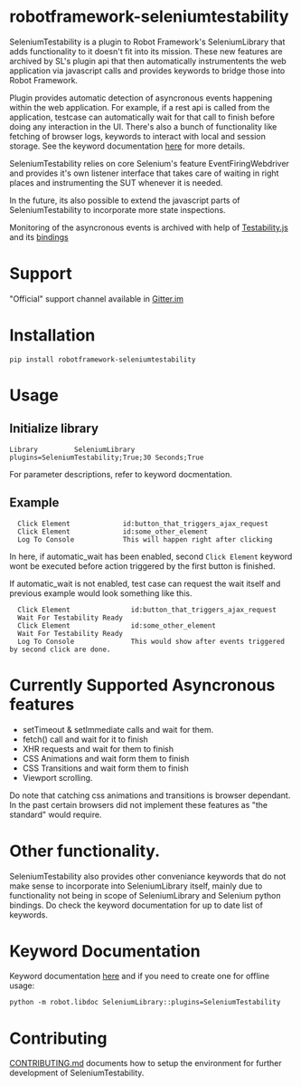 robotframework-seleniumtestability
==================================

SeleniumTestability is a plugin to Robot Framework's SeleniumLibrary that adds
functionality to it doesn't fit into its mission. These new features are archived
by SL's plugin api that then automatically instrumentents the web application via
javascript calls and provides  keywords to bridge those into Robot Framework.

Plugin provides automatic detection of asyncronous events happening within
the web application. For example, if a rest api is called from the application,
testcase can automatically wait for that call to finish before doing any
interaction in the UI. There's also a bunch of functionality like fetching of
browser logs,  keywords to interact with local and session storage.  See the
keyword documentation [here](https://marketsquare.github.io/robotframework-seleniumtestability/index.html?tag=plugin)
for more details.

SeleniumTestability relies on core Selenium's feature EventFiringWebdriver
and provides it's own listener interface that takes care of waiting in right
places and instrumenting the SUT whenever it is needed.

In the future, its also possible to extend the javascript parts of
SeleniumTestability to incorporate more state inspections.

Monitoring of the asyncronous events is archived with help of [Testability.js](https://github.com/alfonso-presa/testability.js)
and its [bindings](https://github.com/alfonso-presa/testability-browser-bindings)

# Support

"Official" support channel available in [Gitter.im](https://gitter.im/robotframework-seleniumtestability/community)

# Installation

```
pip install robotframework-seleniumtestability
```

# Usage

## Initialize library

```
Library         SeleniumLibrary     plugins=SeleniumTestability;True;30 Seconds;True
```

For parameter descriptions, refer to keyword docmentation.

## Example

```robotframework
  Click Element             id:button_that_triggers_ajax_request
  Click Element             id:some_other_element
  Log To Console            This will happen right after clicking
```

In here, if automatic_wait has been enabled, second `Click Element` keyword wont
be executed before action triggered by the first button is finished.

If automatic_wait is not enabled, test case can request the wait itself and previous
example would look something like this.

```
  Click Element               id:button_that_triggers_ajax_request
  Wait For Testability Ready
  Click Element               id:some_other_element
  Wait For Testability Ready
  Log To Console              This would show after events triggered by second click are done.
```

# Currently Supported Asyncronous features

* setTimeout & setImmediate calls and wait for them.
* fetch() call and wait for it to finish
* XHR requests and wait for them to finish
* CSS Animations and wait form them to finish
* CSS Transitions and wait form them to finish
* Viewport scrolling.

Do note that catching css animations and transitions is browser dependant. In the past
certain browsers did not implement these features as "the standard" would require.

# Other functionality.

SeleniumTestability also provides other conveniance keywords that do not make sense to incorporate into
SeleniumLibrary itself, mainly due to functionality not being in scope of SeleniumLibrary and Selenium
python bindings. Do check the keyword documentation for up to date list of keywords.


# Keyword Documentation

Keyword documentation [here](https://marketsquare.github.io/robotframework-seleniumtestability/index.html?tag=plugin) and if you need to create one for offline usage:

```
python -m robot.libdoc SeleniumLibrary::plugins=SeleniumTestability
```

# Contributing

[CONTRIBUTING.md](https://github.com/marketsquare/robotframework-seleniumtestability/blob/master/CONTRIBUTING.md) documents how to setup the environment for further development of SeleniumTestability.

